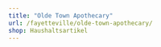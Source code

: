 ```yaml
---
title: "Olde Town Apothecary"
url: /fayetteville/olde-town-apothecary/
shop: Haushaltsartikel
---
```

